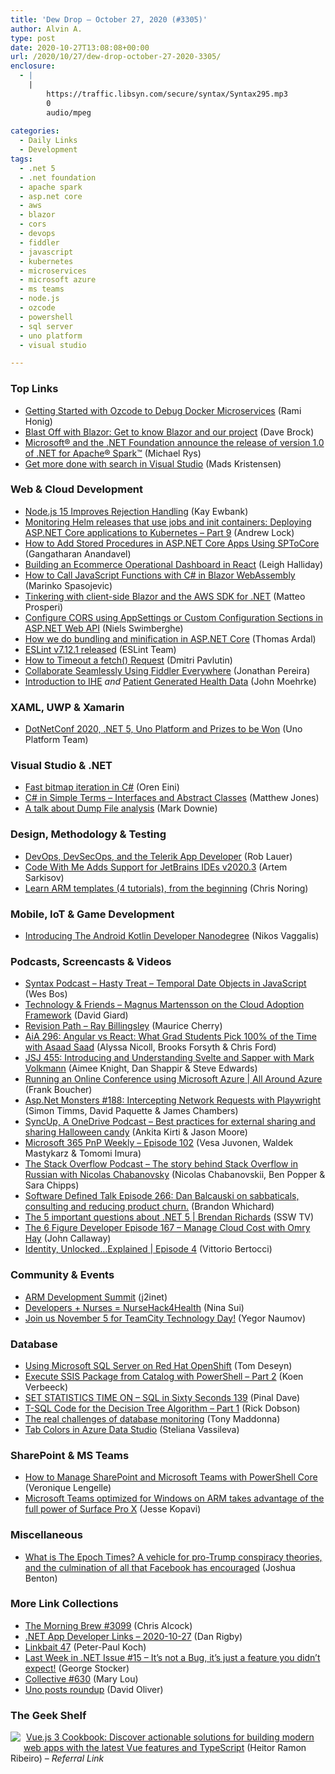 ```yaml
---
title: 'Dew Drop – October 27, 2020 (#3305)'
author: Alvin A.
type: post
date: 2020-10-27T13:08:08+00:00
url: /2020/10/27/dew-drop-october-27-2020-3305/
enclosure:
  - |
    |
        https://traffic.libsyn.com/secure/syntax/Syntax295.mp3
        0
        audio/mpeg
        
categories:
  - Daily Links
  - Development
tags:
  - .net 5
  - .net foundation
  - apache spark
  - asp.net core
  - aws
  - blazor
  - cors
  - devops
  - fiddler
  - javascript
  - kubernetes
  - microservices
  - microsoft azure
  - ms teams
  - node.js
  - ozcode
  - powershell
  - sql server
  - uno platform
  - visual studio

---
```

### <a name="top"></a>Top Links

  * <a href="https://oz-code.com/blog/production-debugging/getting-started-ozcode-debug-docker-microservices" target="_blank" rel="noopener noreferrer">Getting Started with Ozcode to Debug Docker Microservices</a> (Rami Honig)
  * <a href="https://daveabrock.com/2020/10/26/blast-off-blazor-intro" target="_blank" rel="noopener noreferrer">Blast Off with Blazor: Get to know Blazor and our project</a> (Dave Brock)
  * <a href="https://techcommunity.microsoft.com/t5/azure-synapse-analytics/microsoft-and-the-net-foundation-announce-the-release-of-version/ba-p/1820908?WT.mc_id=DOP-MVP-4025064" target="_blank" rel="noopener noreferrer">Microsoft® and the .NET Foundation announce the release of version 1.0 of .NET for Apache® Spark™</a> (Michael Rys)
  * <a href="https://devblogs.microsoft.com/visualstudio/get-more-done-with-search-in-visual-studio/?WT.mc_id=DOP-MVP-4025064" target="_blank" rel="noopener noreferrer">Get more done with search in Visual Studio</a> (Mads Kristensen)



### <a name="web"></a>Web & Cloud Development

  * <a href="http://www.i-programmer.info/news/167-javascript/14093-nodejs-15-improves-rejection-handling.html" target="_blank" rel="noopener noreferrer">Node.js 15 Improves Rejection Handling</a> (Kay Ewbank)
  * <a href="https://andrewlock.net/deploying-asp-net-core-applications-to-kubernetes-part-9-monitoring-helm-releases-that-use-jobs-and-init-containers/" target="_blank" rel="noopener noreferrer">Monitoring Helm releases that use jobs and init containers: Deploying ASP.NET Core applications to Kubernetes &#8211; Part 9</a> (Andrew Lock)
  * <a href="https://www.syncfusion.com/blogs/post/how-to-add-stored-procedures-in-asp-net-core-apps-using-sptocore.aspx" target="_blank" rel="noopener noreferrer">How to Add Stored Procedures in ASP.NET Core Apps Using SPToCore</a> (Gangatharan Anandavel)
  * <a href="https://www.telerik.com/blogs/building-an-ecommerce-operational-dashboard-in-react" target="_blank" rel="noopener noreferrer">Building an Ecommerce Operational Dashboard in React</a> (Leigh Halliday)
  * <a href="https://code-maze.com/how-to-call-javascript-code-from-net-blazor-webassembly/" target="_blank" rel="noopener noreferrer">How to Call JavaScript Functions with C# in Blazor WebAssembly</a> (Marinko Spasojevic)
  * <a href="https://www.codeproject.com/Articles/5283689/Tinkering-with-client-side-Blazor-and-the-AWS-SDK" target="_blank" rel="noopener noreferrer">Tinkering with client-side Blazor and the AWS SDK for .NET</a> (Matteo Prosperi)
  * <a href="https://swimburger.net/blog/dotnet/configure-cors-using-appsettings-or-custom-configuration-sections-in-aspnet-web-api" target="_blank" rel="noopener noreferrer">Configure CORS using AppSettings or Custom Configuration Sections in ASP.NET Web API</a> (Niels Swimberghe)
  * <a href="https://blog.elmah.io/how-we-do-bundling-and-minification-in-asp-net-core/" target="_blank" rel="noopener noreferrer">How we do bundling and minification in ASP.NET Core</a> (Thomas Ardal)
  * <a href="https://eslint.org/blog/2020/10/eslint-v7.12.1-released" target="_blank" rel="noopener noreferrer">ESLint v7.12.1 released</a> (ESLint Team)
  * <a href="https://dmitripavlutin.com/timeout-fetch-request/" target="_blank" rel="noopener noreferrer">How to Timeout a fetch() Request</a> (Dmitri Pavlutin)
  * <a href="https://www.telerik.com/blogs/collaborate-seamlessly-using-fiddler-everywhere" target="_blank" rel="noopener noreferrer">Collaborate Seamlessly Using Fiddler Everywhere</a> (Jonathan Pereira)
  * <a href="http://feedproxy.google.com/~r/HealthcareSecurity/privacy/~3/PcCAtGn98DU/introduction-to-ihe.html" target="_blank" rel="noopener noreferrer">Introduction to IHE</a> _and_ <a href="http://feedproxy.google.com/~r/HealthcareSecurity/privacy/~3/4Ae1L4QNKko/patient-generated-health-data.html" target="_blank" rel="noopener noreferrer">Patient Generated Health Data</a> (John Moehrke)



### <a name="silverlight"></a>XAML, UWP & Xamarin

  * <a href="https://platform.uno/blog/dotnetconf-2020-net-5-uno-platform-and-prizes-to-be-won/" target="_blank" rel="noopener noreferrer">DotNetConf 2020, .NET 5, Uno Platform and Prizes to be Won</a> (Uno Platform Team)



### <a name="dotnet"></a>Visual Studio & .NET

  * <a href="http://feedproxy.google.com/~r/AyendeRahien/~3/5i0TjqqZTSM/fast-bitmap-iteration-in-c" target="_blank" rel="noopener noreferrer">Fast bitmap iteration in C#</a> (Oren Eini)
  * <a href="http://feedproxy.google.com/~r/ExceptionNotFound/~3/bTPz6rkPsD8/" target="_blank" rel="noopener noreferrer">C# in Simple Terms &#8211; Interfaces and Abstract Classes</a> (Matthew Jones)
  * <a href="https://www.poppastring.com/blog/a-talk-about-dump-file-analysis" target="_blank" rel="noopener noreferrer">A talk about Dump File analysis</a> (Mark Downie)



### <a name="design"></a>Design, Methodology & Testing

  * <a href="https://www.telerik.com/blogs/devops-devsecops-and-the-telerik-app-developer" target="_blank" rel="noopener noreferrer">DevOps, DevSecOps, and the Telerik App Developer</a> (Rob Lauer)
  * <a href="https://blog.jetbrains.com/blog/2020/10/23/code-with-me-jetbrains-ides-v2020-3/" target="_blank" rel="noopener noreferrer">Code With Me Adds Support for JetBrains IDEs v2020.3</a> (Artem Sarkisov)
  * <a href="https://techcommunity.microsoft.com/t5/educator-developer-blog/learn-arm-templates-4-tutorials-from-the-beginning/ba-p/1821451?WT.mc_id=DOP-MVP-4025064" target="_blank" rel="noopener noreferrer">Learn ARM templates (4 tutorials), from the beginning</a> (Chris Noring)



### <a name="mobile"></a>Mobile, IoT & Game Development

  * <a href="http://www.i-programmer.info/news/150-training-a-education/14091-introducing-the-android-kotlin-developer-nanodegree.html" target="_blank" rel="noopener noreferrer">Introducing The Android Kotlin Developer Nanodegree</a> (Nikos Vaggalis)



### <a name="podcasts"></a>Podcasts, Screencasts & Videos

  * <a href="https://traffic.libsyn.com/secure/syntax/Syntax295.mp3" target="_blank" rel="noopener noreferrer">Syntax Podcast &#8211; Hasty Treat &#8211; Temporal Date Objects in JavaScript</a> (Wes Bos)
  * <a href="http://DavidGiard.com/2020/10/26/MagnusMartenssonOnTheCloudAdoptionFramework.aspx" target="_blank" rel="noopener noreferrer">Technology & Friends &#8211; Magnus Martensson on the Cloud Adoption Framework</a> (David Giard)
  * <a href="https://revisionpath.com/ray-billingsley" target="_blank" rel="noopener noreferrer">Revision Path &#8211; Ray Billingsley</a> (Maurice Cherry)
  * <a href="https://devchat.tv/adv-in-angular/aia-296-angular-vs-react-what-grad-students-pick-100-of-the-time-with-asaad-saad/" target="_blank" rel="noopener noreferrer">AiA 296: Angular vs React: What Grad Students Pick 100% of the Time with Asaad Saad</a> (Alyssa Nicoll, Brooks Forsyth & Chris Ford)
  * <a href="https://devchat.tv/js-jabber/jsj-455-introducing-and-understanding-svelte-and-sapper-with-mark-volkmann/" target="_blank" rel="noopener noreferrer">JSJ 455: Introducing and Understanding Svelte and Sapper with Mark Volkmann</a> (Aimee Knight, Dan Shappir & Steve Edwards)
  * <a href="https://channel9.msdn.com/Shows/All-Around-Azure/Running-an-Online-Conference-using-Microsoft-Azure?WT.mc_id=DOP-MVP-4025064" target="_blank" rel="noopener noreferrer">Running an Online Conference using Microsoft Azure | All Around Azure</a> (Frank Boucher)
  * <a href="http://www.youtube.com/watch?v=PiIHeG3vEPs" target="_blank" rel="noopener noreferrer">Asp.Net Monsters #188: Intercepting Network Requests with Playwright</a> (Simon Timms, David Paquette & James Chambers)
  * <a href="http://syncup.mpsn.libsynpro.com/best-practices-for-external-sharing-and-sharing-halloween-candy" target="_blank" rel="noopener noreferrer">SyncUp, A OneDrive Podcast &#8211; Best practices for external sharing and sharing Halloween candy</a> (Ankita Kirti & Jason Moore)
  * <a href="https://developer.microsoft.com/en-us/microsoft-teams/blogs/microsoft-365-pnp-weekly-episode-102/?WT.mc_id=DOP-MVP-4025064" target="_blank" rel="noopener noreferrer">Microsoft 365 PnP Weekly – Episode 102</a> (Vesa Juvonen, Waldek Mastykarz & Tomomi Imura)
  * <a href="https://the-stack-overflow-podcast.simplecast.com/episodes/stack-overflow-in-russian-with-nicolas-chabanovskii-dKyQq0CY" target="_blank" rel="noopener noreferrer">The Stack Overflow Podcast &#8211; The story behind Stack Overflow in Russian with Nicolas Chabanovsky</a> (Nicolas Chabanovskii, Ben Popper & Sara Chipps)
  * <a href="https://www.softwaredefinedtalk.com/266" target="_blank" rel="noopener noreferrer">Software Defined Talk Episode 266: Dan Balcauski on sabbaticals, consulting and reducing product churn.</a> (Brandon Whichard)
  * <a href="http://www.youtube.com/watch?v=4WJHCvwE2VM" target="_blank" rel="noopener noreferrer">The 5 important questions about .NET 5 | Brendan Richards</a> (SSW TV)
  * <a href="https://6figuredev.com/podcast/episode-167-manage-cloud-cost-with-omry-hay/" target="_blank" rel="noopener noreferrer">The 6 Figure Developer Episode 167 – Manage Cloud Cost with Omry Hay</a> (John Callaway)
  * <a href="https://auth0.com/blog/identity-unlocked-explained-episode-4/" target="_blank" rel="noopener noreferrer">Identity, Unlocked&#8230;Explained | Episode 4</a> (Vittorio Bertocci)



### <a name="events"></a>Community & Events

  * <a href="https://blog.j2i.net/2020/10/26/arm-development-summit/" target="_blank" rel="noopener noreferrer">ARM Development Summit</a> (j2inet)
  * <a href="https://techcommunity.microsoft.com/t5/azure-developer-community-blog/developers-nurses-nursehack4health/ba-p/1820356?WT.mc_id=DOP-MVP-4025064" target="_blank" rel="noopener noreferrer">Developers + Nurses = NurseHack4Health</a> (Nina Sui)
  * <a href="https://blog.jetbrains.com/teamcity/2020/10/join-teamcity-technology-day/" target="_blank" rel="noopener noreferrer">Join us November 5 for TeamCity Technology Day!</a> (Yegor Naumov)



### <a name="sql"></a>Database

  * <a href="https://developers.redhat.com/blog/2020/10/27/using-microsoft-sql-server-on-red-hat-openshift/" target="_blank" rel="noopener noreferrer">Using Microsoft SQL Server on Red Hat OpenShift</a> (Tom Deseyn)
  * <a href="http://feedproxy.google.com/~r/MSSQLTips-LatestSqlServerTips/~3/wy5a9Z0Fftk/" target="_blank" rel="noopener noreferrer">Execute SSIS Package from Catalog with PowerShell &#8211; Part 2</a> (Koen Verbeeck)
  * <a href="https://blog.sqlauthority.com/2020/10/27/set-statistics-time-on-sql-in-sixty-seconds-139/?utm_source=rss&utm_medium=rss&utm_campaign=set-statistics-time-on-sql-in-sixty-seconds-139" target="_blank" rel="noopener noreferrer">SET STATISTICS TIME ON – SQL in Sixty Seconds 139</a> (Pinal Dave)
  * <a href="http://feedproxy.google.com/~r/MSSQLTips-LatestSqlServerTips/~3/7DA5zOQdShM/" target="_blank" rel="noopener noreferrer">T-SQL Code for the Decision Tree Algorithm &#8211; Part 1</a> (Rick Dobson)
  * <a href="https://www.red-gate.com/blog/database-development/the-real-challenges-of-database-monitoring" target="_blank" rel="noopener noreferrer">The real challenges of database monitoring</a> (Tony Maddonna)
  * <a href="https://rimdev.io/tab-colors-in-azure-data-studio/" target="_blank" rel="noopener noreferrer">Tab Colors in Azure Data Studio</a> (Steliana Vassileva)



### <a name="sp"></a>SharePoint & MS Teams

  * <a href="https://techcommunity.microsoft.com/t5/itops-talk-blog/how-to-manage-sharepoint-and-microsoft-teams-with-powershell/ba-p/1792229?WT.mc_id=DOP-MVP-4025064" target="_blank" rel="noopener noreferrer">How to Manage SharePoint and Microsoft Teams with PowerShell Core</a> (Veronique Lengelle)
  * <a href="https://techcommunity.microsoft.com/t5/surface-it-pro-blog/microsoft-teams-optimized-for-windows-on-arm-takes-advantage-of/ba-p/1813623?WT.mc_id=DOP-MVP-4025064" target="_blank" rel="noopener noreferrer">Microsoft Teams optimized for Windows on ARM takes advantage of the full power of Surface Pro X</a> (Jesse Kopavi)



### <a name="misc"></a>Miscellaneous

  * <a href="http://feedproxy.google.com/~r/NiemanJournalismLab/~3/YkCR8wahB5s/" target="_blank" rel="noopener noreferrer">What is The Epoch Times? A vehicle for pro-Trump conspiracy theories, and the culmination of all that Facebook has encouraged</a> (Joshua Benton)



### <a name="links"></a>More Link Collections

  * <a href="http://feedproxy.google.com/~r/ReflectivePerspective/~3/ZD7yqLruN3w/" target="_blank" rel="noopener noreferrer">The Morning Brew #3099</a> (Chris Alcock)
  * <a href="https://links.danrigby.com/2020/10/app-developer-links-2020-10-27/" target="_blank" rel="noopener noreferrer">.NET App Developer Links &#8211; 2020-10-27</a> (Dan Rigby)
  * <a href="http://www.quirksmode.org/blog/archives/2020/10/linkbait_47.html" target="_blank" rel="noopener noreferrer">Linkbait 47</a> (Peter-Paul Koch)
  * <a href="https://georgestocker.com/2020/10/26/last-week-in-net-issue-15-its-not-a-bug-its-just-a-feature-you-didnt-expect/?utm_source=rss&utm_medium=rss&utm_campaign=last-week-in-net-issue-15-its-not-a-bug-its-just-a-feature-you-didnt-expect" target="_blank" rel="noopener noreferrer">Last Week in .NET Issue #15 – It’s not a Bug, it’s just a feature you didn’t expect!</a> (George Stocker)
  * <a href="http://feedproxy.google.com/~r/tympanus/~3/uIACTLmCmyE/" target="_blank" rel="noopener noreferrer">Collective #630</a> (Mary Lou)
  * <a href="https://davidjohnoliver.wordpress.com/2020/10/11/uno-posts-roundup/" target="_blank" rel="noopener noreferrer">Uno posts roundup</a> (David Oliver)



### <a name="shelf"></a>The Geek Shelf

<a href="https://www.amazon.com/Vue-js-Cookbook-actionable-solutions-TypeScript/dp/183882622X/?tag=amavin-20" target="_blank" rel="noopener noreferrer"><img decoding="async" align="left" style="margin: 0px 5px 10px 0px; border: 0px currentcolor; border-image: none; float: left; display: inline; background-image: none;" src="https://m.media-amazon.com/images/I/51bsPumfSLL._AC_UY218_.jpg" border="0" /></a>&nbsp;<a href="https://www.amazon.com/Vue-js-Cookbook-actionable-solutions-TypeScript/dp/183882622X/?tag=amavin-20" target="_blank" rel="noopener noreferrer">Vue.js 3 Cookbook: Discover actionable solutions for building modern web apps with the latest Vue features and TypeScript</a> (Heitor Ramon Ribeiro) _&#8211; Referral Link_